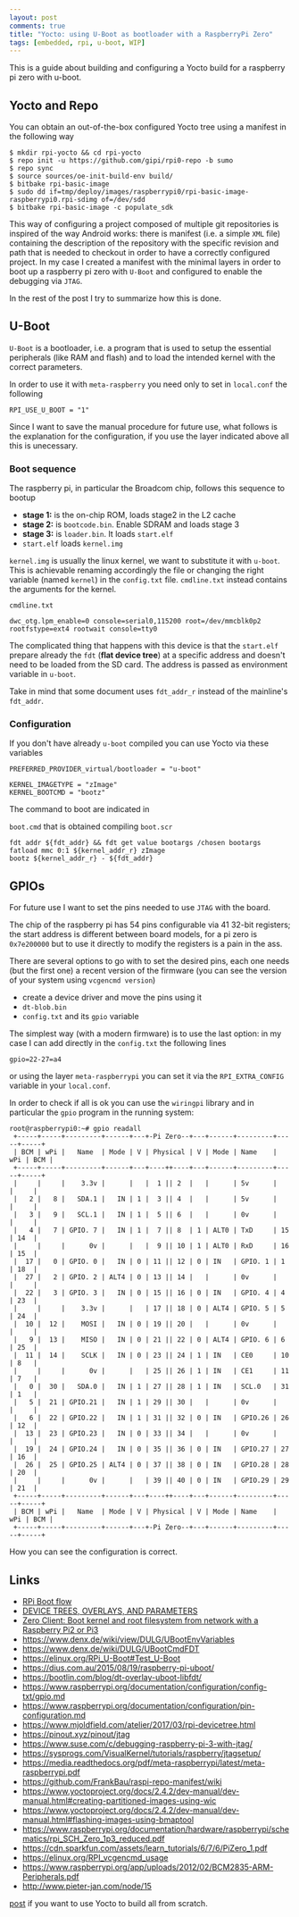 ```yaml
---
layout: post
comments: true
title: "Yocto: using U-Boot as bootloader with a RaspberryPi Zero"
tags: [embedded, rpi, u-boot, WIP]
---
```


This is a guide about building and configuring a Yocto build for a raspberry pi zero with u-boot.


## Yocto and Repo

You can obtain an out-of-the-box configured Yocto tree using a manifest in
the following way

```
$ mkdir rpi-yocto && cd rpi-yocto
$ repo init -u https://github.com/gipi/rpi0-repo -b sumo
$ repo sync
$ source sources/oe-init-build-env build/
$ bitbake rpi-basic-image
$ sudo dd if=tmp/deploy/images/raspberrypi0/rpi-basic-image-raspberrypi0.rpi-sdimg of=/dev/sdd
$ bitbake rpi-basic-image -c populate_sdk
```

This way of configuring a project composed of multiple git repositories is inspired of the
way Android works: there is manifest (i.e. a simple ``XML`` file) containing the description
of the repository with the specific revision and path that is needed to checkout in order
to have a correctly configured project. In my case I created a manifest with the minimal
layers in order to boot up a raspberry pi zero with ``U-Boot`` and configured to enable
the debugging via ``JTAG``.

In the rest of the post I try to summarize how this is done.

## U-Boot

``U-Boot`` is a bootloader, i.e. a program that is used to setup the essential peripherals
(like RAM and flash) and to load the intended kernel with the correct parameters.

In order to use it with ``meta-raspberry`` you need only to set in ``local.conf``
the following

```
RPI_USE_U_BOOT = "1"
```

Since I want to save the manual procedure for future use, what follows is the
explanation for the configuration, if you use the layer indicated above all this
is unecessary.

### Boot sequence

The raspberry pi, in particular the Broadcom chip, follows this
sequence to bootup

 - **stage 1:** is the on-chip ROM, loads stage2 in the L2 cache
 - **stage 2:** is ``bootcode.bin``. Enable SDRAM and loads stage 3
 - **stage 3:** is ``loader.bin``. It loads ``start.elf``
 - ``start.elf`` loads ``kernel.img``

``kernel.img`` is usually the linux kernel, we want to substitute it with ``u-boot``.
This is achievable renaming accordingly the file or changing the right variable (named ``kernel``)
in the ``config.txt`` file. ``cmdline.txt`` instead contains the arguments for the kernel.

``cmdline.txt``

```
dwc_otg.lpm_enable=0 console=serial0,115200 root=/dev/mmcblk0p2 rootfstype=ext4 rootwait console=tty0
```

The complicated thing that happens with this device is that the ``start.elf`` prepare
already the ``fdt`` (**flat device tree**) at a specific address and doesn't need to be loaded from the
SD card. The address is passed as environment variable in ``u-boot``.

Take in mind that some document uses ``fdt_addr_r`` instead of the mainline's ``fdt_addr``.

### Configuration

If you don't have already ``u-boot`` compiled you can use Yocto via these variables

```
PREFERRED_PROVIDER_virtual/bootloader = "u-boot"

KERNEL_IMAGETYPE = "zImage"
KERNEL_BOOTCMD = "bootz"
```

The command to boot are indicated in 

``boot.cmd`` that is obtained compiling ``boot.scr``

```
fdt addr ${fdt_addr} && fdt get value bootargs /chosen bootargs
fatload mmc 0:1 ${kernel_addr_r} zImage
bootz ${kernel_addr_r} - ${fdt_addr}
```

## GPIOs

For future use I want to set the pins needed to use ``JTAG`` with the board.

The chip of the raspberry pi has 54 pins configurable via 41 32-bit registers; the start
address is different between board models, for a pi zero is ``0x7e200000`` but to use
it directly to modify the registers is a pain in the ass.

There are several options to go with to set the desired pins, each one needs (but the first one)
a recent version of the firmware (you can see the version of your system using ``vcgencmd version``)

 - create a device driver and move the pins using it
 - ``dt-blob.bin``
 - ``config.txt`` and its ``gpio`` variable

The simplest way (with a modern firmware) is to use the last option: in my case I can
add directly in the ``config.txt`` the following lines

```
gpio=22-27=a4
```

or using the layer ``meta-raspberrypi`` you can set it via the ``RPI_EXTRA_CONFIG``
variable in your ``local.conf``.

In order to check if all is ok you can use the ``wiringpi`` library and in particular
the ``gpio`` program in the running system:

```
root@raspberrypi0:~# gpio readall
 +-----+-----+---------+------+---+-Pi Zero--+---+------+---------+-----+-----+
 | BCM | wPi |   Name  | Mode | V | Physical | V | Mode | Name    | wPi | BCM |
 +-----+-----+---------+------+---+----++----+---+------+---------+-----+-----+
 |     |     |    3.3v |      |   |  1 || 2  |   |      | 5v      |     |     |
 |   2 |   8 |   SDA.1 |   IN | 1 |  3 || 4  |   |      | 5v      |     |     |
 |   3 |   9 |   SCL.1 |   IN | 1 |  5 || 6  |   |      | 0v      |     |     |
 |   4 |   7 | GPIO. 7 |   IN | 1 |  7 || 8  | 1 | ALT0 | TxD     | 15  | 14  |
 |     |     |      0v |      |   |  9 || 10 | 1 | ALT0 | RxD     | 16  | 15  |
 |  17 |   0 | GPIO. 0 |   IN | 0 | 11 || 12 | 0 | IN   | GPIO. 1 | 1   | 18  |
 |  27 |   2 | GPIO. 2 | ALT4 | 0 | 13 || 14 |   |      | 0v      |     |     |
 |  22 |   3 | GPIO. 3 |   IN | 0 | 15 || 16 | 0 | IN   | GPIO. 4 | 4   | 23  |
 |     |     |    3.3v |      |   | 17 || 18 | 0 | ALT4 | GPIO. 5 | 5   | 24  |
 |  10 |  12 |    MOSI |   IN | 0 | 19 || 20 |   |      | 0v      |     |     |
 |   9 |  13 |    MISO |   IN | 0 | 21 || 22 | 0 | ALT4 | GPIO. 6 | 6   | 25  |
 |  11 |  14 |    SCLK |   IN | 0 | 23 || 24 | 1 | IN   | CE0     | 10  | 8   |
 |     |     |      0v |      |   | 25 || 26 | 1 | IN   | CE1     | 11  | 7   |
 |   0 |  30 |   SDA.0 |   IN | 1 | 27 || 28 | 1 | IN   | SCL.0   | 31  | 1   |
 |   5 |  21 | GPIO.21 |   IN | 1 | 29 || 30 |   |      | 0v      |     |     |
 |   6 |  22 | GPIO.22 |   IN | 1 | 31 || 32 | 0 | IN   | GPIO.26 | 26  | 12  |
 |  13 |  23 | GPIO.23 |   IN | 0 | 33 || 34 |   |      | 0v      |     |     |
 |  19 |  24 | GPIO.24 |   IN | 0 | 35 || 36 | 0 | IN   | GPIO.27 | 27  | 16  |
 |  26 |  25 | GPIO.25 | ALT4 | 0 | 37 || 38 | 0 | IN   | GPIO.28 | 28  | 20  |
 |     |     |      0v |      |   | 39 || 40 | 0 | IN   | GPIO.29 | 29  | 21  |
 +-----+-----+---------+------+---+----++----+---+------+---------+-----+-----+
 | BCM | wPi |   Name  | Mode | V | Physical | V | Mode | Name    | wPi | BCM |
 +-----+-----+---------+------+---+-Pi Zero--+---+------+---------+-----+-----+
```

How you can see the configuration is correct.

## Links

 - [RPi Boot flow](https://www.raspberrypi.org/documentation/hardware/raspberrypi/bootmodes/bootflow.md)
 - [DEVICE TREES, OVERLAYS, AND PARAMETERS](https://www.raspberrypi.org/documentation/configuration/device-tree.md)
 - [Zero Client: Boot kernel and root filesystem from network with a Raspberry Pi2 or Pi3](https://michaelfranzl.com/2017/03/21/zero-client-boot-kernel-root-filesystem-network-raspberry-pi2-pi3/)
 - https://www.denx.de/wiki/view/DULG/UBootEnvVariables
 - https://www.denx.de/wiki/DULG/UBootCmdFDT
 - https://elinux.org/RPi_U-Boot#Test_U-Boot
 - https://dius.com.au/2015/08/19/raspberry-pi-uboot/
 - https://bootlin.com/blog/dt-overlay-uboot-libfdt/
 - https://www.raspberrypi.org/documentation/configuration/config-txt/gpio.md
 - https://www.raspberrypi.org/documentation/configuration/pin-configuration.md
 - https://www.mjoldfield.com/atelier/2017/03/rpi-devicetree.html
 - https://pinout.xyz/pinout/jtag
 - https://www.suse.com/c/debugging-raspberry-pi-3-with-jtag/
 - https://sysprogs.com/VisualKernel/tutorials/raspberry/jtagsetup/
 - https://media.readthedocs.org/pdf/meta-raspberrypi/latest/meta-raspberrypi.pdf
 - https://github.com/FrankBau/raspi-repo-manifest/wiki
 - https://www.yoctoproject.org/docs/2.4.2/dev-manual/dev-manual.html#creating-partitioned-images-using-wic
 - https://www.yoctoproject.org/docs/2.4.2/dev-manual/dev-manual.html#flashing-images-using-bmaptool
 - https://www.raspberrypi.org/documentation/hardware/raspberrypi/schematics/rpi_SCH_Zero_1p3_reduced.pdf
 - https://cdn.sparkfun.com/assets/learn_tutorials/6/7/6/PiZero_1.pdf
 - https://elinux.org/RPI_vcgencmd_usage
 - https://www.raspberrypi.org/app/uploads/2012/02/BCM2835-ARM-Peripherals.pdf
 - http://www.pieter-jan.com/node/15

[post](http://www.jumpnowtek.com/rpi/Raspberry-Pi-Systems-with-Yocto.html)
if you want to use Yocto to build all from scratch.
